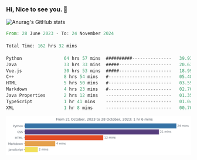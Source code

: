 ### Hi, Nice to see you. 👋

<!--
**EtherFin/EtherFin** is a ✨ _special_ ✨ repository because its `README.md` (this file) appears on your GitHub profile.

Here are some ideas to get you started:

- 🔭 I’m currently working on ...
- 🌱 I’m currently learning ...
- 👯 I’m looking to collaborate on ...
- 🤔 I’m looking for help with ...
- 💬 Ask me about ...
- 📫 How to reach me: ...
- 😄 Pronouns: ...
- ⚡ Fun fact: ...
-->


![Anurag's GitHub stats](https://github-readme-stats.vercel.app/api?username=EtherFin&bg_color=30,e96443,e97f43,e99943,e9b443,e9ce43,e9e843,d3e943,bee943,a9e943,94e943&title_color=fff&text_color=000&show_icons=true&icon_color=000)


<!--START_SECTION:waka-->

```rust
From: 28 June 2023 - To: 24 November 2024

Total Time: 162 hrs 32 mins

Python                64 hrs 57 mins  ##########---------------   39.93 %
Java                  33 hrs 33 mins  #####--------------------   20.63 %
Vue.js                30 hrs 53 mins  #####--------------------   18.99 %
C++                   8 hrs 54 mins   #------------------------   05.48 %
HTML                  5 hrs 50 mins   #------------------------   03.59 %
Markdown              4 hrs 23 mins   #------------------------   02.70 %
Java Properties       2 hrs 12 mins   -------------------------   01.35 %
TypeScript            1 hr 41 mins    -------------------------   01.04 %
XML                   1 hr 8 mins     -------------------------   00.70 %
```

<!--END_SECTION:waka-->

<img
  src="https://github.com/EtherFin/EtherFin/blob/master/images/stat.svg"
  alt="Work Dashboard"
/>

